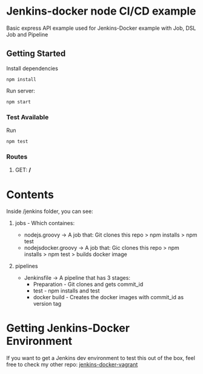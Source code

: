 # Jenkins-docker node CI/CD example
Basic express API example used for Jenkins-Docker example with Job, DSL Job and Pipeline

## Getting Started
Install dependencies  
```
npm install
```

Run server:  
```
npm start
```

### Test Available
Run  
```
npm test
```


### Routes
1. GET: **/**


# Contents

Inside /jenkins folder, you can see:
1. jobs - Which containes:
   * nodejs.groovy -> A job that: Git clones this repo > npm installs > npm test
   * nodejsdocker.groovy -> A job that: Gic clones this repo > npm installs > npm test > builds docker image

2. pipelines
   * Jenkinsfile -> A pipeline that has 3 stages:
      * Preparation - Git clones and gets commit_id
      * test - npm installs and test
      * docker build - Creates the docker images with commit_id as version tag

# Getting Jenkins-Docker Environment
If you want to get a Jenkins dev environment to test this out of the box, feel free to check
my other repo: [jenkins-docker-vagrant](https://github.com/OscarDHdz/jenkins-docker-vagrant)
